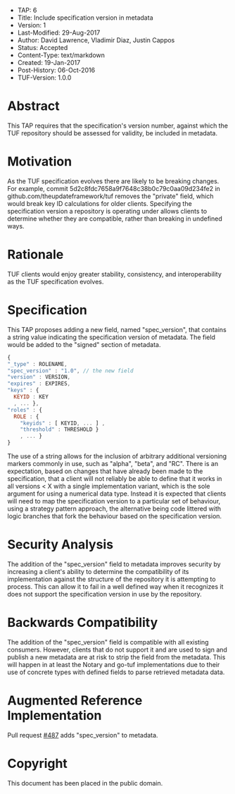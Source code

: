 * TAP: 6
* Title: Include specification version in metadata
* Version: 1
* Last-Modified: 29-Aug-2017
* Author: David Lawrence, Vladimir Diaz, Justin Cappos
* Status: Accepted
* Content-Type: text/markdown
* Created: 19-Jan-2017
* Post-History: 06-Oct-2016
* TUF-Version: 1.0.0

# Abstract

This TAP requires that the specification's version number, against which
the TUF repository should be assessed for validity, be included in
metadata.

# Motivation

As the TUF specification evolves there are likely to be breaking changes.  For
example, commit 5d2c8fdc7658a9f7648c38b0c79c0aa09d234fe2 in
github.com/theupdateframework/tuf removes the "private" field, which would
break key ID calculations for older clients. Specifying the specification
version a repository is operating under allows clients to determine
whether they are compatible, rather than breaking in undefined ways.

# Rationale

TUF clients would enjoy greater stability, consistency, and interoperability as
the TUF specification evolves.

# Specification

This TAP proposes adding a new field, named "spec_version", that contains
a string value indicating the specification version of metadata. The field
would be added to the "signed" section of metadata.

```javascript
{
"_type" : ROLENAME,
"spec_version" : "1.0", // the new field
"version" : VERSION,
"expires" : EXPIRES,
"keys" : {
  KEYID : KEY
  , ... },
"roles" : {
  ROLE : {
    "keyids" : [ KEYID, ... ] ,
    "threshold" : THRESHOLD }
    , ... }
}
```

The use of a string allows for the inclusion of arbitrary additional versioning
markers commonly in use, such as "alpha", "beta", and "RC". There is an
expectation, based on changes that have already been made to the specification,
that a client will not reliably be able to define that it works in all versions
< X with a single implementation variant, which is the sole argument for using
a numerical data type. Instead it is expected that clients will need to map the
specification version to a particular set of behaviour, using a strategy
pattern approach, the alternative being code littered with logic branches that
fork the behaviour based on the specification version.

# Security Analysis

The addition of the "spec_version" field to metadata improves security by
increasing a client's ability to determine the compatibility of its
implementation against the structure of the repository it is attempting to
process. This can allow it to fail in a well defined way when it recognizes it
does not support the specification version in use by the repository.

# Backwards Compatibility

The addition of the "spec_version" field is compatible with all existing
consumers. However, clients that do not support it and are used to sign and
publish a new metadata are at risk to strip the field from the metadata. This
will happen in at least the Notary and go-tuf implementations due to their use
of concrete types with defined fields to parse retrieved metadata data.

# Augmented Reference Implementation

Pull request [#487](https://github.com/theupdateframework/tuf/pull/487) adds
"spec_version" to metadata.

# Copyright

This document has been placed in the public domain.
